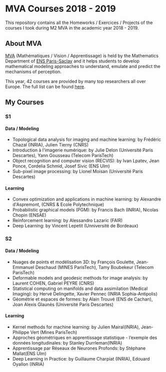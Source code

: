 # MVA Courses 2018 - 2019

This repository contains all the Homeworks / Exercices / Projects of the courses I took during M2 MVA in the academic year 2018 - 2019. 

## About MVA

[MVA](http://math.ens-paris-saclay.fr/version-francaise/formations/master-mva/) (Mathématiques / Vision / Apprentissage) is held by the Mathematics Department of [ENS Paris-Saclay](http://ens-paris-saclay.fr) and it helps students to develop mathematical modeling approaches to understand, emulate and predict the mechanisms of perception. 

This year, 42 courses are provided by many top researchers all over Europe. The full list can be found [here](http://math.ens-paris-saclay.fr/version-francaise/formations/master-mva/contenus-/master-mva-cours-2018-2019-161721.kjsp?RH=1409824973905).

## My Courses

### S1

#### Data / Modeling

* Topological data analysis for imaging and machine learning: by Frédéric Chazal (INRIA), Julien Tierny (CNRS)
* Introduction à l'imagerie numérique: by Julie Delon (Université Paris Descartes), Yann Gousseau (Telecom ParisTech)
* Object recognition and computer vision (RECVIS): by Ivan Lpatev, Jean Ponce, Cordelia Schmid, Josef Sivic (ENS Ulm)
* Sub-pixel image processing: by Lionel Moisan (Université Paris Descartes)

#### Learning

* Convex optimization and applications in machine learning: by Alexandre d'Aspremont, (CNRS & Ecole Polytechnique)
* Probabilistic graphical models (PGM): by Francis Bach (INRIA), Nicolas Chopin (ENSAE)
* Reinforcement learning: by Alessandro Lazaric (FAIR)
* Deep Learning: by Vincent Lepetit (Unniversité de Bordeaux)


### S2

#### Data / Modeling
* Nuages de points et modélisation 3D: by François Goulette, Jean-Emmanuel Deschaud (MINES ParisTech), Tamy Boubekeur (Telecom ParisTech)
* Deformable models and geodesic methods for image analysis: by Laurent COHEN, Gabriel PEYRE (CNRS)
* Statistical computing on manifolds and data assimilation (Medical Imaging): by Hervé Delingette, Xavier Pennec (INRIA Sophia-Antipolis)
* Géométrie et espaces de formes: by  Alain Trouvé (ENS de Cachan), Joan Alexis Glaunès (Université Paris Descartes)

#### Learning
* Kernel methods for machine learning: by Julien Mairal(INRIA), Jean-Philippe Vert (Mines ParisTech)
* Approches géométriques en apprentissage statistique - l’exemple des données longitudinales: by Stanley Durrleman(INRIA)
* Apprentissage par Réseaux de Neurones Profonds: by Stéphane Mallat(ENS Ulm)
* Deep Learning in Practice: by Guillaume Charpiat (INRIA), Edouard Oyallon (INRIA)
